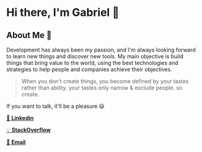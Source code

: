 # Hi there, I'm Gabriel  :rocket:

## About Me :eyes:

Development has always been my passion, and I'm always looking forward to learn new things and discover new tools. My main objective is build things that bring value to the world, using the best technologies and strategies to help people and companies achieve their objectives.

> When you don't create things, you become defined by your tastes rather than ability. your tastes only narrow & exclude people. so create.

If you want to talk, it'll be a pleasure :smiley:

[:speech_balloon: **Linkedin**](https://www.linkedin.com/in/gabrieltiso)

[:bulb: **StackOverflow**](https://stackoverflow.com/users/13502073/gabriel-tiso-vinhas-de-brito)

[:email: **Email**](mailto:gabrieltisovinhasdebrito2@gmail.com)


 
